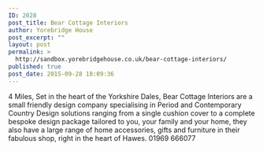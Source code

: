 ```yaml
---
ID: 2028
post_title: Bear Cottage Interiors
author: Yorebridge House
post_excerpt: ""
layout: post
permalink: >
  http://sandbox.yorebridgehouse.co.uk/bear-cottage-interiors/
published: true
post_date: 2015-09-28 18:09:36
---
```

4 Miles, Set in the heart of the Yorkshire Dales, Bear Cottage Interiors are a small friendly design company specialising in Period and Contemporary Country Design solutions ranging from a single cushion cover to a complete bespoke design package tailored to you, your family and your home, they also have a large range of home accessories, gifts and furniture in their fabulous shop, right in the heart of Hawes. 01969 666077